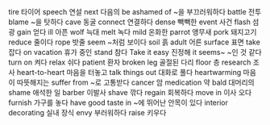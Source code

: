 tire		타이어
speech		연설
next		다음의
be ashamed of		~을 부끄러워하다
battle		전투
blame		~을 탓하다
cave		동굴
connect		연결하다
dense		빽빽한
event		사건
flash		섬광
gain		얻다
ill		아픈
wolf		늑대
melt		녹다
mild		온화한
parrot		앵무새
pork		돼지고기
reduce		줄이다
rope		밧줄
seem		~처럼 보이다
soil		흙
adult		어른
surface		표면
take		잡다
on vacation		휴가 중인
stand		참다
Take it easy		진정해
it seems~		~인 것 같다
turn on		켜다
relax		쉬다
patient		환자
broken leg		골절된 다리
floor		층
research		조사
heart-to-heart		마음을 터놓고
talk things out		대화로 풀다
heartwarming		마음이 따뜻해지는
suffer from		~로 고통받다
cancer		암
medication		약
bald		대머리의
shame		애석한 일
barber		이발사
shave		깎다
regain		회복하다
move in		이사 오다
furnish		가구를 놓다
have good taste in		~에 뛰어난 안목이 있다
interior decorating		실내 장식
envy		부러워하다
raise		키우다
